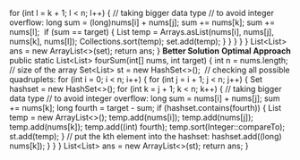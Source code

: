 for (int l = k + 1; l < n; l++) {
// taking bigger data type
// to avoid integer overflow:
long sum = (long)nums[i] + nums[j];
sum += nums[k];
sum += nums[l];
​
if (sum == target) {
List<Integer> temp = Arrays.asList(nums[i], nums[j], nums[k], nums[l]);
Collections.sort(temp);
set.add(temp);
}
}
}
}
}
List<List<Integer>> ans = new ArrayList<>(set);
return ans;
}
**Better Solution**
**Optimal Approach**
public static List<List<Integer>> fourSum(int[] nums, int target) {
int n = nums.length; // size of the array
Set<List<Integer>> st = new HashSet<>();
​
// checking all possible quadruplets:
for (int i = 0; i < n; i++) {
for (int j = i + 1; j < n; j++) {
Set<Long> hashset = new HashSet<>();
for (int k = j + 1; k < n; k++) {
// taking bigger data type
// to avoid integer overflow:
long sum = nums[i] + nums[j];
sum += nums[k];
long fourth = target - sum;
if (hashset.contains(fourth)) {
List<Integer> temp = new ArrayList<>();
temp.add(nums[i]);
temp.add(nums[j]);
temp.add(nums[k]);
temp.add((int) fourth);
temp.sort(Integer::compareTo);
st.add(temp);
}
// put the kth element into the hashset:
hashset.add((long) nums[k]);
}
}
}
List<List<Integer>> ans = new ArrayList<>(st);
return ans;
}
​
​
​